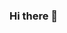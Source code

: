 ### Hi there 👋

<!--
**codeteri/codeteri** is a ✨ _special_ ✨ repository because its `README.md` (this file) appears on your GitHub profile.

Here are some ideas to get you started:

- 🔭 I’m currently working on a News App called Verus
- 🌱 I’m currently learning Ruby on Rails
- 👯 I’m looking to collaborate on Artificial Intelligence & Web Application
- 💬 Ask me about my country🇲🇼
- 📫 How to reach me: +27734648846
- ⚡ Fun fact: I make YouTude Short Films
-->
